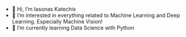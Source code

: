 - 👋 Hi, I’m Iasonas Katechis
- 👀 I’m interested in everything related to Machine Learning and Deep Learning. Especially Machine Vision!
- 🌱 I’m currently learning Data Science with Python

<!---
ikatechis/ikatechis is a ✨ special ✨ repository because its `README.md` (this file) appears on your GitHub profile.
You can click the Preview link to take a look at your changes.
--->

